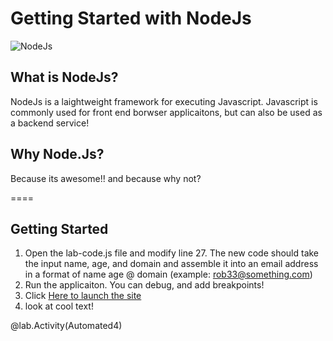 # Getting Started with NodeJs



![NodeJs](https://upload.wikimedia.org/wikipedia/commons/thumb/d/d9/Node.js_logo.svg/1200px-Node.js_logo.svg.png)
## What is NodeJs?

NodeJs is a laightweight framework for executing Javascript. Javascript is commonly used for front end borwser applicaitons, but can also be used as a backend service!

## Why Node.Js?
Because its awesome!! and because why not?

====

## Getting Started

1. Open the lab-code.js file and modify line 27. The new code should take the input name, age, and domain and assemble it into an email address in a format of name age @ domain (example: rob33@something.com)
1. Run the applicaiton. You can debug, and add breakpoints!
1. Click [Here to launch the site](@lab.Container(code-server).ExposedPort(3000).Address)
1. look at cool text!

@lab.Activity(Automated4)
